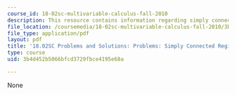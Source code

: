 ```yaml
---
course_id: 18-02sc-multivariable-calculus-fall-2010
description: This resource contains information regarding simply connected regions.
file_location: /coursemedia/18-02sc-multivariable-calculus-fall-2010/3b4d452b5066bfcd3729fbce4195e68a_MIT18_02SC_pb_94_comb.pdf
file_type: application/pdf
layout: pdf
title: '18.02SC Problems and Solutions: Problems: Simply Connected Regions'
type: course
uid: 3b4d452b5066bfcd3729fbce4195e68a

---
```

None